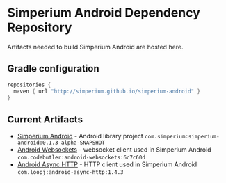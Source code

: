 # Simperium Android Dependency Repository

Artifacts needed to build Simperium Android are hosted here.

## Gradle configuration

```groovy
repositories {
  maven { url "http://simperium.github.io/simperium-android" }
}
```

## Current Artifacts

- [Simperium Android][] - Android library project
  `com.simperium:simperium-android:0.1.3-alpha-SNAPSHOT`
- [Android Websockets][] - websocket client used in Simperium Android
  `com.codebutler:android-websockets:6c7c60d`
- [Android Async HTTP][] - HTTP client used in Simperium Android
  `com.loopj:android-async-http:1.4.3`

[Simperium Android]: https://github.com/Simperium/simperium-android
[Android Websockets]: https://github.com/codebutler/android-websockets
[Android Async HTTP]: https://github.com/loopj/android-async-http
